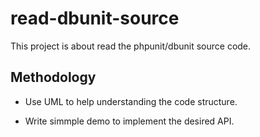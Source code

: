 # read-dbunit-source

This project is about read the phpunit/dbunit source code.

## Methodology

- Use UML to help understanding the code structure.

- Write simmple demo to implement the desired API.
